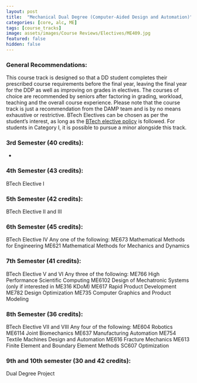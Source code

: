 ```yaml
---
layout: post
title:  "Mechanical Dual Degree (Computer-Aided Design and Automation)"
categories: [core, alc, ME]
tags: [course_tracks]
image: assets/images/Course Reviews/Electives/ME409.jpg
featured: false
hidden: false
---
```


### General Recommendations: 
This course track is designed so that a DD student completes their prescribed course requirements before the final year, leaving the final year for the DDP as well as improving on grades in electives. The courses of choice are recommended by seniors after factoring in grading, workload, teaching and the overall course experience. Please note that the course track is just a recommendation from the DAMP team and is by no means exhaustive or restrictive. BTech Electives can be chosen as per the student’s interest, as long as the [BTech elective policy](https://docs.google.com/document/u/6/d/e/2PACX-1vSDd2j821aqoPBrmaUkshYojBJgJ3e5PIEKslf340WiP0HLapIgH0p6plOmMAcWfMVp2NE7MXT3QqVg/pub) is followed. For students in Category I, it is possible to pursue a minor alongside this track.

### 3rd Semester (40 credits): 
-

### 4th Semester (43 credits): 
BTech Elective I

### 5th Semester (42 credits): 
BTech Elective II and III

### 6th Semester (45 credits):
BTech Elective IV
Any one of the following:
ME673 Mathematical Methods for Engineering
ME621 Mathematical Methods for Mechanics and Dynamics

### 7th Semester (41 credits):
BTech Elective V and VI
Any three of the following:
ME766 High Performance Scientific Computing
ME6102 Design of Mechatronic Systems (only if interested in ME316 KDoM) ME617 Rapid Product Development
ME782 Design Optimization
ME735 Computer Graphics and Product Modeling

### 8th Semester (36 credits):
BTech Elective VII and VIII
Any four of the following:
ME604 Robotics
ME6114 Joint Biomechanics
ME637 Manufacturing Automation
ME754 Textile Machines Design and Automation
ME616 Fracture Mechanics
ME613 Finite Element and Boundary Element Methods
SC607 Optimization
 
### 9th and 10th semester (30 and 42 credits):
Dual Degree Project